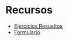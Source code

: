 <!-- TITLE: Fundamentos Físicos de la Informática -->

# Recursos

* [Ejercicios Resueltos](/ffi/ejercicios-resueltos)
* [Formulario](/ffi/formulario)
